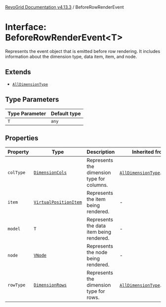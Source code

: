 [RevoGrid Documentation v4.13.3](README.md) / BeforeRowRenderEvent

# Interface: BeforeRowRenderEvent\<T\>

Represents the event object that is emitted before row rendering.
It includes information about the dimension type, data item, item, and node.

## Extends

- [`AllDimensionType`](Interface.AllDimensionType.md)

## Type Parameters

| Type Parameter | Default type |
| ------ | ------ |
| `T` | `any` |

## Properties

| Property | Type | Description | Inherited from | Defined in |
| ------ | ------ | ------ | ------ | ------ |
| `colType` | [`DimensionCols`](TypeAlias.DimensionCols.md) | Represents the dimension type for columns. | [`AllDimensionType`](Interface.AllDimensionType.md).`colType` | [src/types/interfaces.ts:769](https://github.com/revolist/revogrid/blob/827fce61250cb005ab132b3ed11b8ae836712e7b/src/types/interfaces.ts#L769) |
| `item` | [`VirtualPositionItem`](Interface.VirtualPositionItem.md) | Represents the item being rendered. | - | [src/types/interfaces.ts:738](https://github.com/revolist/revogrid/blob/827fce61250cb005ab132b3ed11b8ae836712e7b/src/types/interfaces.ts#L738) |
| `model` | `T` | Represents the data item being rendered. | - | [src/types/interfaces.ts:733](https://github.com/revolist/revogrid/blob/827fce61250cb005ab132b3ed11b8ae836712e7b/src/types/interfaces.ts#L733) |
| `node` | [`VNode`](Interface.VNode.md) | Represents the node being rendered. | - | [src/types/interfaces.ts:743](https://github.com/revolist/revogrid/blob/827fce61250cb005ab132b3ed11b8ae836712e7b/src/types/interfaces.ts#L743) |
| `rowType` | [`DimensionRows`](TypeAlias.DimensionRows.md) | Represents the dimension type for rows. | [`AllDimensionType`](Interface.AllDimensionType.md).`rowType` | [src/types/interfaces.ts:764](https://github.com/revolist/revogrid/blob/827fce61250cb005ab132b3ed11b8ae836712e7b/src/types/interfaces.ts#L764) |
